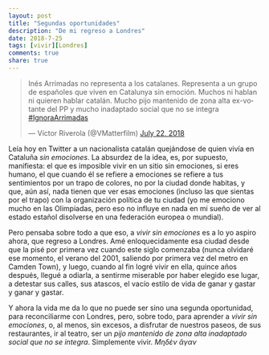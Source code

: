 ```yaml
---
layout: post
title: "Segundas oportunidades"
description: "De mi regreso a Londres"
date: 2018-7-25
tags: [vivir][Londres]
comments: true
share: true
---
```


<p>

<blockquote class="twitter-tweet" data-lang="en"><p lang="es" dir="ltr">Inés Arrimadas no representa a los catalanes. Representa a un grupo de españoles que viven en Catalunya sin emoción. Muchos ni hablan ni quieren hablar catalán. Mucho pijo mantenido de zona alta ex-votante del PP y mucho inadaptado social que no se integra <a href="https://twitter.com/hashtag/IgnoraArrimadas?src=hash&amp;ref_src=twsrc%5Etfw">#IgnoraArrimadas</a></p>&mdash; Víctor Riverola (@VMatterfilm) <a href="https://twitter.com/VMatterfilm/status/1020940850786983936?ref_src=twsrc%5Etfw">July 22, 2018</a></blockquote> <script async src="https://platform.twitter.com/widgets.js" charset="utf-8"></script>

<p/>

Leía hoy en Twitter a un nacionalista catalán quejándose de quien vivía
en Cataluña *sin emociones*. La absurdez de la idea, es, por supuesto,
manifiesta: el que es
  imposible vivir en un sitio sin emociones, si eres humano, el que cuando él
  se refiere a emociones se refiere a tus sentimientos por un trapo de colores,
  no por la ciudad donde habitas, y que, aún así, nada tienen que ver
  esas emociones (incluso las que sientas por el trapo) con la organización
  política de tu ciudad (yo me emociono mucho en las Olimpiadas, pero
    eso no influye en nada en mi sueño de ver al estado estañol disolverse en
    una federación europea o mundial).

Pero pensaba sobre todo a que eso, a *vivir sin emociones* es a lo
yo aspiro ahora, que regreso a Londres. Amé enloquecidamente esa ciudad
desde que la pisé por primera vez cuando este siglo comenzaba (nunca
  olvidaré ese momento, el verano del 2001, saliendo por primera vez
  del metro en Camden Town), y luego, cuando al fin logré vivir en ella,
  quince años después, llegué a odiarla, a sentirme miserable por haber
  elegido ese lugar, a detestar sus calles, sus atascos, el vacío estilo
  de vida de ganar y gastar y ganar y gastar.

Y ahora la vida me da lo que no puede ser sino una segunda oportunidad,
para reconciliarme con Londres, pero, sobre todo, para aprender a *vivir sin
emociones*, o, al menos, sin excesos, a disfrutar de nuestros paseos,
de sus restaurantes, ir al teatro, ser un *pijo mantenido de zona alta*
*inadaptado social que no se integra*. Simplemente vivir. *Μηδὲν ἄγαν*
